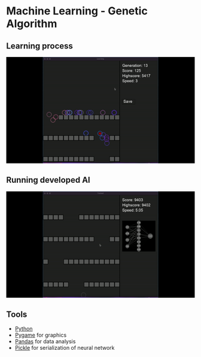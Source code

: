 # Machine Learning - Genetic Algorithm




## Learning process
![Geneetic Algorithm Learning](https://github.com/simon-bonnedahl/ML-Genetic-Algorithm/blob/main/learnAI.gif)



## Running developed AI
![AI run](https://github.com/simon-bonnedahl/ML-Genetic-Algorithm/blob/main/runAI.gif)

## Tools

- [Python](https://www.python.org/)
- [Pygame](https://www.pygame.org/docs/) for graphics
- [Pandas](https://pandas.pydata.org/) for data analysis
- [Pickle](https://docs.python.org/3/library/pickle.html) for serialization of neural network
